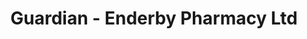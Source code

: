 ---
title: "Guardian - Enderby Pharmacy Ltd"
url: /enderby/guardian-enderby-pharmacy-ltd/
shop: chemist
---
